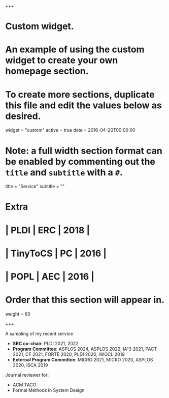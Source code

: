 +++
# Custom widget.
# An example of using the custom widget to create your own homepage section.
# To create more sections, duplicate this file and edit the values below as desired.
widget = "custom"
active = true
date = 2016-04-20T00:00:00

# Note: a full width section format can be enabled by commenting out the `title` and `subtitle` with a `#`.
title = "Service"
subtitle = ""

# Extra
# | PLDI        | ERC                   | 2018 |
# | TinyToCS    | PC                    | 2016 |
# | POPL        | AEC                   | 2016 |


# Order that this section will appear in.
weight = 60

+++



A sampling of my recent service

* **SRC co-chair**: PLDI 2021, 2022
* **Program Committee**: ASPLOS 2024, ASPLOS 2022, IA^3 2021, PACT 2021, CF 2021, FORTE 2020, PLDI 2020, IWOCL 2019
* **External Program Committee**: MICRO 2021, MICRO 2020, ASPLOS 2020, ISCA 2019

Journal reviewer for:

- ACM TACO
- Formal Methods in System Design

